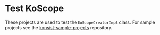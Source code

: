 # Test KoScope

These projects are used to test the `KoScopeCreatorImpl` class. For sample projects see
the [konsist-sample-projects](https://github.com/LemonAppDev/konsist-sample-projects/) repository.
